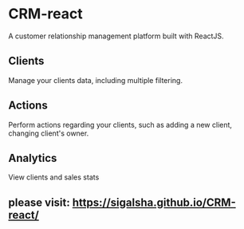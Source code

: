 # CRM-react

A customer relationship management platform built with ReactJS.

## Clients

Manage your clients data, including multiple filtering.

## Actions

Perform actions regarding your clients, such as adding a new client, changing client's owner.

## Analytics

View clients and sales stats

## please visit: https://sigalsha.github.io/CRM-react/

